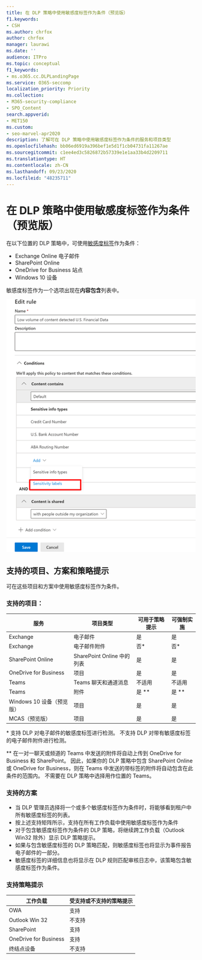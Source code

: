 ```yaml
---
title: 在 DLP 策略中使用敏感度标签作为条件（预览版）
f1.keywords:
- CSH
ms.author: chrfox
author: chrfox
manager: laurawi
ms.date: ''
audience: ITPro
ms.topic: conceptual
f1_keywords:
- ms.o365.cc.DLPLandingPage
ms.service: O365-seccomp
localization_priority: Priority
ms.collection:
- M365-security-compliance
- SPO_Content
search.appverid:
- MET150
ms.custom:
- seo-marvel-apr2020
description: 了解可在 DLP 策略中使用敏感度标签作为条件的服务和项目类型
ms.openlocfilehash: bb06ed6919a396bef1e5d1f1cb04731fa11267ae
ms.sourcegitcommit: c1ee4ed3c5826872b57339e1e1aa33b4d2209711
ms.translationtype: HT
ms.contentlocale: zh-CN
ms.lasthandoff: 09/23/2020
ms.locfileid: "48235711"
---
```

# <a name="use-sensitivity-labels-as-conditions-in-dlp-policies-preview"></a>在 DLP 策略中使用敏感度标签作为条件（预览版）

在以下位置的 DLP 策略中，可使用[敏感度标签](sensitivity-labels.md)作为条件：

- Exchange Online 电子邮件
- SharePoint Online
- OneDrive for Business 站点
- Windows 10 设备

敏感度标签作为一个选项出现在**内容包含**列表中。

![使用敏感度标签作为条件](../media/dlp-sensitivity-label-as-a-condition.png)

## <a name="supported-items-scenarios-and-policy-tips"></a>支持的项目、方案和策略提示

可在这些项目和方案中使用敏感度标签作为条件。

### <a name="supported-items"></a>支持的项目：

|服务  |项目类型  |可用于策略提示  |可强制实施  |
|---------|---------|---------|---------|
|Exchange    |电子邮件         |是         |是         |
|Exchange    |电子邮件附件         |否*         |否*         |
|SharePoint Online     |SharePoint Online 中的列表         |是         |是         |
|OneDrive for Business     |项目         |是         |是         |
|Teams     |Teams 聊天和通道消息         |不适用         |不适用         |
|Teams     |附件         |是 **         |是 **         |
|Windows 10 设备（预览版）     |项目         |是         |是         |
|MCAS（预览版） |项目         |是         |是         |

\* 支持 DLP 对电子邮件的敏感度标签进行检测。 不支持 DLP 对带有敏感度标签的电子邮件附件进行检测。

\** 在一对一聊天或频道的 Teams 中发送的附件将自动上传到 OneDrive for Business 和 SharePoint。 因此，如果你的 DLP 策略中包含 SharePoint Online 或 OneDrive for Business，则在 Teams 中发送的带标签的附件将自动包含在此条件的范围内。 不需要在 DLP 策略中选择用作位置的 Teams。

### <a name="supported-scenarios"></a>支持的方案

- 当 DLP 管理员选择将一个或多个敏感度标签作为条件时，将能够看到租户中所有敏感度标签的列表。
- 按上述支持矩阵所示，支持在所有工作负载中使用敏感度标签作为条件
- 对于包含敏感度标签作为条件的 DLP 策略，将继续跨工作负载（Outlook Win32 除外）显示 DLP 策略提示。
- 如果与包含敏感度标签的 DLP 策略匹配，则敏感度标签也将显示为事件报告电子邮件的一部分。
- 敏感度标签的详细信息也将显示在 DLP 规则匹配审核日志中，该策略包含敏感度标签作为条件。


### <a name="support-policy-tips"></a>支持策略提示


|工作负载  |受支持或不支持的策略提示  |
|---------|---------|
|OWA |    支持     |
|Outlook Win 32    |  不支持       |
|SharePoint   |   支持      |
|OneDrive for Business    |    支持     |
|终结点设备   |  不支持       |

